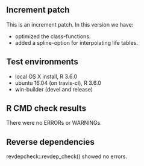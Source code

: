 ## Increment patch
This is an increment patch. In this version we have:

* optimized the class-functions.
* added a spline-option for interpolating life tables.


## Test environments
* local OS X install, R 3.6.0
* ubuntu 16.04 (on travis-ci), R 3.6.0
* win-builder (devel and release)

## R CMD check results
There were no ERRORs or WARNINGs.

## Reverse dependencies
revdepcheck::revdep_check() showed no errors.
